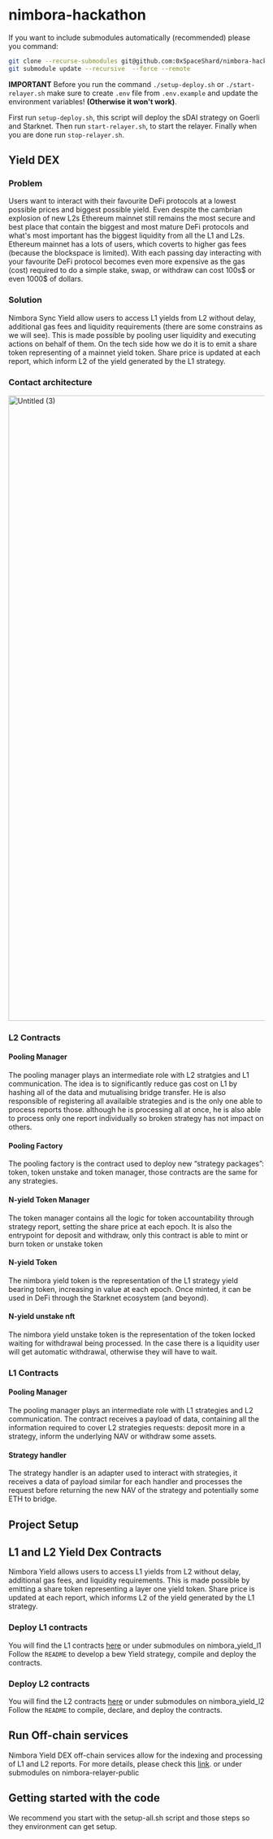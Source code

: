 # nimbora-hackathon

If you want to include submodules automatically (recommended) please you command:

```sh
git clone --recurse-submodules git@github.com:0xSpaceShard/nimbora-hackathon.git
git submodule update --recursive  --force --remote
```

**IMPORTANT**
Before you run the command `./setup-deploy.sh` or `./start-relayer.sh` make sure to create `.env` file from `.env.example` and update the environment variables! **(Otherwise it won't work)**.

First run `setup-deploy.sh`, this script will deploy the sDAI strategy on Goerli and Starknet.
Then run `start-relayer.sh`, to start the relayer.
Finally when you are done run `stop-relayer.sh`.


## Yield DEX

### Problem

Users want to interact with their favourite DeFi protocols at a lowest possible prices and biggest possible yield. Even despite the cambrian explosion of new L2s Ethereum mainnet still remains the most secure and best place that contain the biggest and most mature DeFi protocols and what's most important has the biggest liquidity from all the L1 and L2s. Ethereum mainnet has a lots of users, which coverts to higher gas fees (because the blockspace is limited). With each passing day interacting with your favourite DeFi protocol becomes even more expensive as the gas (cost) required to do a simple stake, swap, or withdraw can cost 100s$ or even 1000$ of dollars.

### Solution

Nimbora Sync Yield allow users to access L1 yields from L2 without delay, additional gas fees and liquidity requirements (there are some constrains as we will see). This is made possible by pooling user liquidity and executing actions on behalf of them. On the tech side how we do it is to emit a share token representing of a mainnet yield token. Share price is updated at each report, which inform L2 of the yield generated by the L1 strategy.

### Contact architecture

<img width="1229" alt="Untitled (3)" src="https://github.com/0xSpaceShard/nimbora-hackathon/assets/127413534/7cc26cd7-23ee-4d22-94e0-5b4eccea6413">


### L2 Contracts

#### Pooling Manager

The pooling manager plays an intermediate role with L2 stratgies and L1 communication. The idea is to significantly reduce gas cost on L1 by hashing all of the data and mutualising bridge transfer. He is also responsible of registering all availaible strategies and is the only one able to process reports those. although he is processing all at once, he is also able to process only one report individually so broken strategy has not impact on others. 

#### Pooling Factory

The pooling factory is the contract used to deploy new “strategy packages”: token, token unstake and token manager, those contracts are the same for any strategies.

#### N-yield Token Manager

The token manager contains all the logic for token accountability through strategy report, setting the share price at each epoch. It is also the entrypoint for deposit and withdraw, only this contract is able to mint or burn token or unstake token 

#### N-yield Token

The nimbora yield token is the representation of the L1 strategy yield bearing token, increasing in value at each epoch. Once minted, it can be used in DeFi through the Starknet ecosystem (and beyond).

#### N-yield unstake nft

The nimbora yield unstake token is the representation of the token locked waiting for withdrawal being processed. In the case there is a liquidity user will get automatic withdrawal, otherwise they will have to wait.

### L1 Contracts

#### Pooling Manager

The pooling manager plays an intermediate role with L1 strategies and L2 communication. The contract receives a payload of data, containing all the information required to cover L2 strategies requests: deposit more in a strategy, inform the underlying NAV or withdraw some assets. 

#### Strategy handler

The strategy handler is an adapter used to interact with strategies, it receives a data of payload similar for each handler and processes the request before returning the new NAV of the strategy and potentially some ETH to bridge.

## Project Setup

## L1 and L2 Yield Dex Contracts
Nimbora Yield allows users to access L1 yields from L2 without delay, additional gas fees, and liquidity requirements. This is made possible by emitting a share token representing a layer one yield token. Share price is updated at each report, which informs L2 of the yield generated by the L1 strategy.

### Deploy L1 contracts

You will find the L1 contracts [here](https://github.com/0xSpaceShard/nimbora_yields_l1)
or under submodules on nimbora_yield_l1
Follow the `README` to develop a bew Yield strategy, compile and deploy the contracts.

### Deploy L2 contracts

You will find the L2 contracts [here](https://github.com/0xSpaceShard/nimbora_yields_l2)
or under submodules on nimbora_yield_l2
Follow the `README` to compile, declare, and deploy the contracts.

## Run Off-chain services
Nimbora Yield DEX off-chain services allow for the indexing and processing of L1 and L2 reports. For more details, please check this [link](https://github.com/0xSpaceShard/nimbora-relayer-public).
or under submodules on nimbora-relayer-public

## Getting started with the code

We recommend you start with the setup-all.sh script and those steps so they environment can get setup.